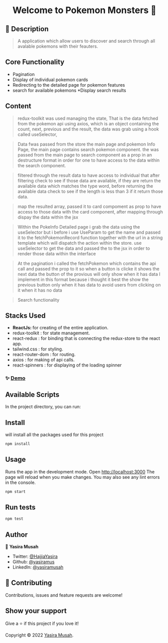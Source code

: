 <h1 align="center">Welcome to Pokemon Monsters 👋</h1>

## 📝 Description

  > A application which allow users to discover and search through all avalable pokemons with their feauters. 

##  Core Functionality 

  * Pagination  
  * Display of individual pokemon cards
  * Redirecting to the detailed page for pokemon features
  * search for available pokemons
  *Display search results

## Content

<P>

  > redux-toolkit was used managing the state, That is the data fetched from the pokemon api using axios, which is an object containing the count, next, previous and the result, the data was grab using a hook called useSelector, 

  > Data fwas passed from the store the main page and pokemon Info Page, the main page contains search pokemon component.
  the was passed from the main page to search component as a prop in an destructure format in order for one to have access to the data within the search component.
  
  >filtered through the result data to have access to individual that after filtering check to see if those data are available, if they are return the available data which matches the type word, before returning the available data check to see if the length is less than 3 if it return those data.

  >map the resulted array, passed it to card compoment as prop to have access to those data with the card component, after mapping through dispay the data within the jsx

  > Within the PokeInfo Detailed page i grab the data using the useSelector but i before i use UseParam to get the name and passed it to the fetchPokemonRecord function together with the url in a string template which will dispatch the action within the store. use useSelector to get the data and passed the to the jsx in order to render those data within the interface

  >At the pagination i called the fetchPokemon which contains the api call and passed the prop to it so when a button is clicke it shows the next data
  the button of the provious will only show when it has data I implement in this format because i thought it best the show the previous button only when it has data to avoid users from clicking on it when it has no data

  > Search functionality 

</P>

## Stacks Used

 * <strong> ReactJs: </strong> for creating of the entire application.
 * redux-toolkit : for state management. 
 * react-redux : for binding that is connecting the redux-store to the react app.
 * tailwind.css : for styling.
 * react-router-dom : for routing.
 * axios : for making of api calls.
 * react-spinners : for displaying of the loading spinner


### ✨ [Demo](http://pokemon-eta-black.vercel.app/)

## Available Scripts
<p>In the project directory, you can run:</p>

## Install

<p>will install all the packages used for this project</p>

```sh
npm install
```

## Usage

  <p>Runs the app in the development mode. Open <a href="http://localhost:3000" target="_blank">http://localhost:3000</a> 
    The page will reload when you make changes. You may also see any lint errors in the console.
  </p>

```sh
npm start
```

## Run tests

```sh
npm test
```

## Author

👤 **Yasira Musah**

* Twitter: [@HajjiaYasira](https://twitter.com/HajjiaYasira)
* Github: [@yasiramus](https://github.com/yasiramus)
* LinkedIn: [@yasiramusah](https://linkedin.com/in/yasiramusah)

## 🤝 Contributing

Contributions, issues and feature requests are welcome!

## Show your support

Give a ⭐️ if this project if you love  it!

Copyright © 2022 [Yasira Musah](https://github.com/yasiramus).